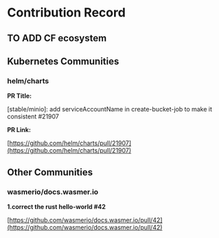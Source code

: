 # Contribution Record

## TO ADD CF ecosystem



## Kubernetes Communities

### helm/charts

**PR Title:** 

\[stable/minio\]: add serviceAccountName in create-bucket-job to make it consistent \#21907

**PR Link:** 

[https://github.com/helm/charts/pull/21907](https://github.com/helm/charts/pull/21907)

## Other Communities

### wasmerio/docs.wasmer.io

**1.correct the rust hello-world \#42**

[https://github.com/wasmerio/docs.wasmer.io/pull/42](https://github.com/wasmerio/docs.wasmer.io/pull/42)

